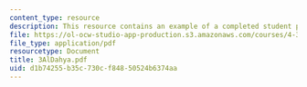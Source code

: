 ```yaml
---
content_type: resource
description: This resource contains an example of a completed student project.
file: https://ol-ocw-studio-app-production.s3.amazonaws.com/courses/4-301-introduction-to-the-visual-arts-spring-2007/d1b74255b35c730cf84850524b6374aa_3AlDahya.pdf
file_type: application/pdf
resourcetype: Document
title: 3AlDahya.pdf
uid: d1b74255-b35c-730c-f848-50524b6374aa
---
```

